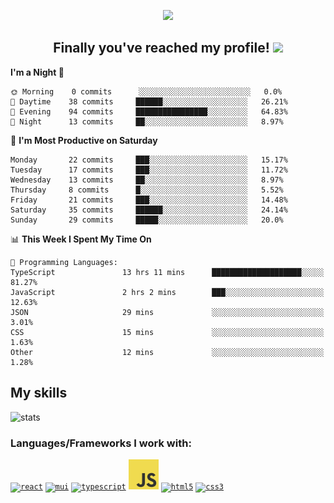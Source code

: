 <p align="center">
  <img src="https://user-images.githubusercontent.com/102032437/162972217-d9d013af-ed44-46cb-bd0c-aaf87b5200e7.gif">
</p>

<h2 align="center">
  Finally you've reached my profile!
  <img src="https://media.giphy.com/media/hvRJCLFzcasrR4ia7z/giphy.gif" width="28">
</h2>

<!--START_SECTION:waka-->
**I'm a Night 🦉** 

```text
🌞 Morning    0 commits      ░░░░░░░░░░░░░░░░░░░░░░░░░   0.0% 
🌆 Daytime    38 commits     ██████░░░░░░░░░░░░░░░░░░░   26.21% 
🌃 Evening    94 commits     ████████████████░░░░░░░░░   64.83% 
🌙 Night      13 commits     ██░░░░░░░░░░░░░░░░░░░░░░░   8.97%

```
📅 **I'm Most Productive on Saturday** 

```text
Monday       22 commits     ███░░░░░░░░░░░░░░░░░░░░░░   15.17% 
Tuesday      17 commits     ███░░░░░░░░░░░░░░░░░░░░░░   11.72% 
Wednesday    13 commits     ██░░░░░░░░░░░░░░░░░░░░░░░   8.97% 
Thursday     8 commits      █░░░░░░░░░░░░░░░░░░░░░░░░   5.52% 
Friday       21 commits     ███░░░░░░░░░░░░░░░░░░░░░░   14.48% 
Saturday     35 commits     ██████░░░░░░░░░░░░░░░░░░░   24.14% 
Sunday       29 commits     █████░░░░░░░░░░░░░░░░░░░░   20.0%

```


📊 **This Week I Spent My Time On** 

```text
💬 Programming Languages: 
TypeScript               13 hrs 11 mins      ████████████████████░░░░░   81.27% 
JavaScript               2 hrs 2 mins        ███░░░░░░░░░░░░░░░░░░░░░░   12.63% 
JSON                     29 mins             ░░░░░░░░░░░░░░░░░░░░░░░░░   3.01% 
CSS                      15 mins             ░░░░░░░░░░░░░░░░░░░░░░░░░   1.63% 
Other                    12 mins             ░░░░░░░░░░░░░░░░░░░░░░░░░   1.28%

```


<!--END_SECTION:waka-->

<h2>My skills</h2>

<img src="https://github-readme-stats.vercel.app/api?username=etczrn&count_private=true&show_icons=true&hide_border=true&bg_color=45deg,185a9d,43cea2&title_color=ffffff&text_color=ffffff&icon_color=ffffff" alt="stats">

### Languages/Frameworks I work with:

<code><a href="https://reactjs.org/"><img alt="react" title="react" src="https://cdn.jsdelivr.net/gh/devicons/devicon/icons/react/react-original.svg" height="48"></a></code>
<code><a href="https://mui.com/"><img alt="mui" title="mui" src="https://cdn.jsdelivr.net/gh/devicons/devicon/icons/materialui/materialui-original.svg" height="48"></a></code>
<code><a href="https://www.typescriptlang.org/"><img alt="typescript" title="typescript" src="https://cdn.jsdelivr.net/gh/devicons/devicon/icons/typescript/typescript-original.svg" height="48"></a></code>
<code><a href="https://developer.mozilla.org/en-US/docs/Web/JavaScript"><img alt="JavaScript" title="JavaScript" src="https://raw.githubusercontent.com/github/explore/80688e429a7d4ef2fca1e82350fe8e3517d3494d/topics/javascript/javascript.png" height="48"></a></code>
<code><a href="https://dev.w3.org/html5/html-author/"><img alt="html5" title="html5" src="https://cdn.jsdelivr.net/gh/devicons/devicon/icons/html5/html5-original.svg" height="48"></a></code>
<code><a href="https://www.w3.org/TR/css/"><img alt="css3" title="css3" src="https://cdn.jsdelivr.net/gh/devicons/devicon/icons/css3/css3-original.svg" height="48"></a></code>
